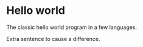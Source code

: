 # Hello world

The classic hello world program in a few languages.

Extra sentence to cause a difference.

